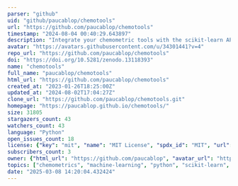 ```yaml
---
parser: "github"
uid: "github/paucablop/chemotools"
url: "https://github.com/paucablop/chemotools"
timestamp: "2024-08-04 00:40:29.643897"
description: "Integrate your chemometric tools with the scikit-learn API 🧪 🤖 "
avatar: "https://avatars.githubusercontent.com/u/34301441?v=4"
repo_url: "https://github.com/paucablop/chemotools"
doi: "https://doi.org/10.5281/zenodo.13118393"
name: "chemotools"
full_name: "paucablop/chemotools"
html_url: "https://github.com/paucablop/chemotools"
created_at: "2023-01-26T18:25:00Z"
updated_at: "2024-08-02T17:04:27Z"
clone_url: "https://github.com/paucablop/chemotools.git"
homepage: "https://paucablop.github.io/chemotools/"
size: 31805
stargazers_count: 43
watchers_count: 43
language: "Python"
open_issues_count: 18
license: {"key": "mit", "name": "MIT License", "spdx_id": "MIT", "url": "https://api.github.com/licenses/mit", "node_id": "MDc6TGljZW5zZTEz"}
subscribers_count: 3
owner: {"html_url": "https://github.com/paucablop", "avatar_url": "https://avatars.githubusercontent.com/u/34301441?v=4", "login": "paucablop", "type": "User"}
topics: ["chemometrics", "machine-learning", "python", "scikit-learn", "sklearn", "spectra", "hacktoberfest", "artificial-intelligence", "autoencoders", "deep-learning", "ir-spectroscopy", "multivariate-analysis", "raman-spectroscopy", "spectroscopy", "nir-spectroscopy"]
date: "2025-03-08 14:20:04.432424"
---
```

